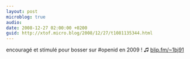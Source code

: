 ```yaml
---
layout: post
microblog: true
audio: 
date: 2008-12-27 02:00:00 +0200
guid: http://xtof.micro.blog/2008/12/27/t1081135344.html
---
```

encouragé et stimulé pour bosser sur #openid en 2009 !  ♫ [blip.fm/~1bj91](http://blip.fm/~1bj91)

